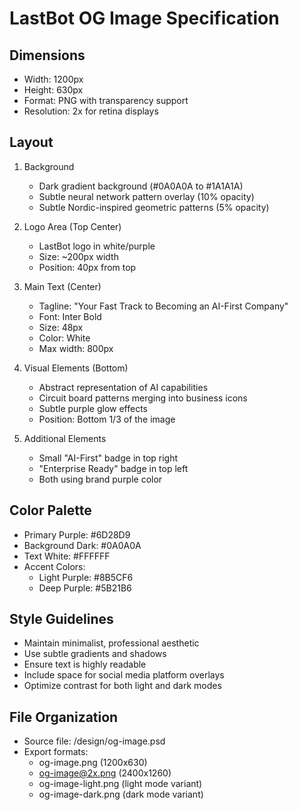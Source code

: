 # LastBot OG Image Specification

## Dimensions
- Width: 1200px
- Height: 630px
- Format: PNG with transparency support
- Resolution: 2x for retina displays

## Layout
1. Background
   - Dark gradient background (#0A0A0A to #1A1A1A)
   - Subtle neural network pattern overlay (10% opacity)
   - Subtle Nordic-inspired geometric patterns (5% opacity)

2. Logo Area (Top Center)
   - LastBot logo in white/purple
   - Size: ~200px width
   - Position: 40px from top

3. Main Text (Center)
   - Tagline: "Your Fast Track to Becoming an AI-First Company"
   - Font: Inter Bold
   - Size: 48px
   - Color: White
   - Max width: 800px

4. Visual Elements (Bottom)
   - Abstract representation of AI capabilities
   - Circuit board patterns merging into business icons
   - Subtle purple glow effects
   - Position: Bottom 1/3 of the image

5. Additional Elements
   - Small "AI-First" badge in top right
   - "Enterprise Ready" badge in top left
   - Both using brand purple color

## Color Palette
- Primary Purple: #6D28D9
- Background Dark: #0A0A0A
- Text White: #FFFFFF
- Accent Colors:
  * Light Purple: #8B5CF6
  * Deep Purple: #5B21B6

## Style Guidelines
- Maintain minimalist, professional aesthetic
- Use subtle gradients and shadows
- Ensure text is highly readable
- Include space for social media platform overlays
- Optimize contrast for both light and dark modes

## File Organization
- Source file: /design/og-image.psd
- Export formats:
  * og-image.png (1200x630)
  * og-image@2x.png (2400x1260)
  * og-image-light.png (light mode variant)
  * og-image-dark.png (dark mode variant)
